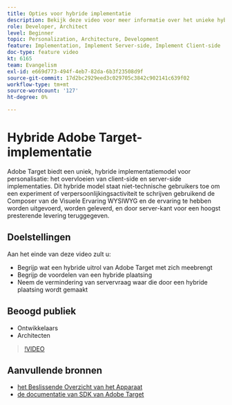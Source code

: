 ```yaml
---
title: Opties voor hybride implementatie
description: Bekijk deze video voor meer informatie over het unieke hybride implementatiemodel van Adobe Target voor personalisatie, waarbij client-side en server-side implementaties worden gecombineerd.
role: Developer, Architect
level: Beginner
topic: Personalization, Architecture, Development
feature: Implementation, Implement Server-side, Implement Client-side
doc-type: feature video
kt: 6165
team: Evangelism
exl-id: e669d773-494f-4eb7-82da-6b3f23508d9f
source-git-commit: 17d2bc2929eed3c029705c3842c902141c639f02
workflow-type: tm+mt
source-wordcount: '127'
ht-degree: 0%

---
```


# Hybride Adobe Target-implementatie

Adobe Target biedt een uniek, hybride implementatiemodel voor personalisatie: het overvloeien van client-side en server-side implementaties. Dit hybride model staat niet-technische gebruikers toe om een experiment of verpersoonlijkingsactiviteit te schrijven gebruikend de Composer van de Visuele Ervaring WYSIWYG en de ervaring te hebben worden uitgevoerd, worden geleverd, en door server-kant voor een hoogst presterende levering teruggegeven.

## Doelstellingen

Aan het einde van deze video zult u:

* Begrijp wat een hybride uitrol van Adobe Target met zich meebrengt
* Begrijp de voordelen van een hybride plaatsing
* Neem de vermindering van servervraag waar die door een hybride plaatsing wordt gemaakt

## Beoogd publiek

* Ontwikkelaars
* Architecten

>[!VIDEO](https://video.tv.adobe.com/v/41698/?quality=12)

## Aanvullende bronnen

* [ het Beslissende Overzicht van het Apparaat ](https://experienceleague.adobe.com/docs/target-learn/tutorials/implementation/on-device-decisioning-overview.html?lang=en#implementation)
* [ de documentatie van SDK van Adobe Target ](https://adobetarget-sdks.gitbook.io/docs/on-device-decisioning/introduction-to-on-device-decisioning)
